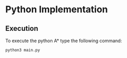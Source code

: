 # Python Implementation

## Execution

To execute the python A* type the following command:

    python3 main.py